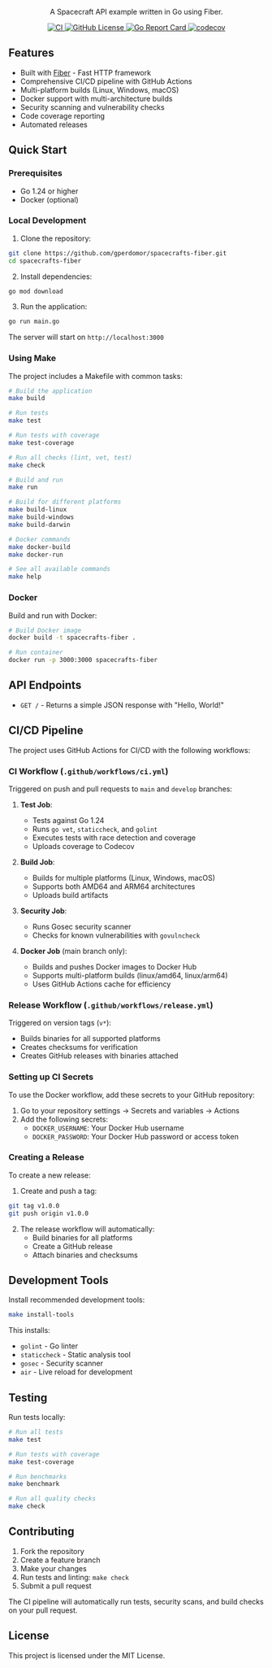 <p align="center">
  A Spacecraft API example written in Go using Fiber.
</p>

<p align="center">
  <a href="https://github.com/gperdomor/spacecrafts-fiber/actions/workflows/ci.yml">
    <img alt="CI" src="https://github.com/gperdomor/spacecrafts-fiber/actions/workflows/ci.yml/badge.svg"/>
  </a>
  <a href="https://github.com/gperdomor/spacecrafts-fiber/blob/main/LICENSE">
    <img alt="GitHub License" src="https://img.shields.io/github/license/gperdomor/spacecrafts-fiber"/>
  </a>
  <a href="https://goreportcard.com/report/github.com/gperdomor/spacecrafts-fiber">
    <img alt="Go Report Card" src="https://goreportcard.com/badge/github.com/gperdomor/spacecrafts-fiber"/>
  </a>
  <a href="https://codecov.io/gh/gperdomor/spacecrafts-fiber">
    <img alt="codecov" src="https://codecov.io/gh/gperdomor/spacecrafts-fiber/branch/main/graph/badge.svg"/>
  </a>
</p>

## Features

- Built with [Fiber](https://gofiber.io/) - Fast HTTP framework
- Comprehensive CI/CD pipeline with GitHub Actions
- Multi-platform builds (Linux, Windows, macOS)
- Docker support with multi-architecture builds
- Security scanning and vulnerability checks
- Code coverage reporting
- Automated releases

## Quick Start

### Prerequisites

- Go 1.24 or higher
- Docker (optional)

### Local Development

1. Clone the repository:

```bash
git clone https://github.com/gperdomor/spacecrafts-fiber.git
cd spacecrafts-fiber
```

2. Install dependencies:

```bash
go mod download
```

3. Run the application:

```bash
go run main.go
```

The server will start on `http://localhost:3000`

### Using Make

The project includes a Makefile with common tasks:

```bash
# Build the application
make build

# Run tests
make test

# Run tests with coverage
make test-coverage

# Run all checks (lint, vet, test)
make check

# Build and run
make run

# Build for different platforms
make build-linux
make build-windows
make build-darwin

# Docker commands
make docker-build
make docker-run

# See all available commands
make help
```

### Docker

Build and run with Docker:

```bash
# Build Docker image
docker build -t spacecrafts-fiber .

# Run container
docker run -p 3000:3000 spacecrafts-fiber
```

## API Endpoints

- `GET /` - Returns a simple JSON response with "Hello, World!"

## CI/CD Pipeline

The project uses GitHub Actions for CI/CD with the following workflows:

### CI Workflow (`.github/workflows/ci.yml`)

Triggered on push and pull requests to `main` and `develop` branches:

1. **Test Job**:

   - Tests against Go 1.24
   - Runs `go vet`, `staticcheck`, and `golint`
   - Executes tests with race detection and coverage
   - Uploads coverage to Codecov

2. **Build Job**:

   - Builds for multiple platforms (Linux, Windows, macOS)
   - Supports both AMD64 and ARM64 architectures
   - Uploads build artifacts

3. **Security Job**:

   - Runs Gosec security scanner
   - Checks for known vulnerabilities with `govulncheck`

4. **Docker Job** (main branch only):
   - Builds and pushes Docker images to Docker Hub
   - Supports multi-platform builds (linux/amd64, linux/arm64)
   - Uses GitHub Actions cache for efficiency

### Release Workflow (`.github/workflows/release.yml`)

Triggered on version tags (`v*`):

- Builds binaries for all supported platforms
- Creates checksums for verification
- Creates GitHub releases with binaries attached

### Setting up CI Secrets

To use the Docker workflow, add these secrets to your GitHub repository:

1. Go to your repository settings → Secrets and variables → Actions
2. Add the following secrets:
   - `DOCKER_USERNAME`: Your Docker Hub username
   - `DOCKER_PASSWORD`: Your Docker Hub password or access token

### Creating a Release

To create a new release:

1. Create and push a tag:

```bash
git tag v1.0.0
git push origin v1.0.0
```

2. The release workflow will automatically:
   - Build binaries for all platforms
   - Create a GitHub release
   - Attach binaries and checksums

## Development Tools

Install recommended development tools:

```bash
make install-tools
```

This installs:

- `golint` - Go linter
- `staticcheck` - Static analysis tool
- `gosec` - Security scanner
- `air` - Live reload for development

## Testing

Run tests locally:

```bash
# Run all tests
make test

# Run tests with coverage
make test-coverage

# Run benchmarks
make benchmark

# Run all quality checks
make check
```

## Contributing

1. Fork the repository
2. Create a feature branch
3. Make your changes
4. Run tests and linting: `make check`
5. Submit a pull request

The CI pipeline will automatically run tests, security scans, and build checks on your pull request.

## License

This project is licensed under the MIT License.
